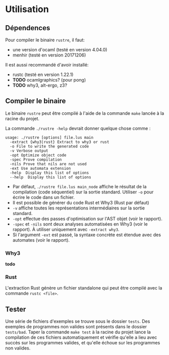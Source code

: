 # Utilisation

## Dépendences

Pour compiler le binaire `rustre`, il faut:
- une version d'ocaml (testé en version 4.04.0)
- menhir (testé en version 20171206)

Il est aussi recommandé d'avoir installé:
- rustc (testé en version 1.22.1)
- **TODO** ocamlgraphics? (pour pong)
- **TODO** why3, alt-ergo, z3?


## Compiler le binaire

Le binaire `rustre` peut être compilé à l'aide de la commande `make` lancée à la racine du projet. 

La commande `./rustre -help` devrait donner quelque chose comme :

```
usage: ./rustre [options] file.lus main
  -extract {why3|rust} Extract to why3 or rust
  -o File to write the generated code
  -v Verbose output
  -opt Optimize object code
  -spec Prove compilation
  -nils Prove that nils are not used
  -ext Use automata extension
  -help  Display this list of options
  --help  Display this list of options
```

- Par défaut, `./rustre file.lus main_node` affiche le résultat de la compilation (code séquentiel)
sur la sortie standard. Utiliser `-o` pour écrire le code dans un fichier.
- Il est possible de générer du code Rust et Why3 (Rust par défaut)
- `-v` affiche toutes les représentations intermédiaires sur la sortie standard.
- `-opt` effectue des passes d'optimisation sur l'AST objet (voir le rapport).
- `-spec` et `-nils` sont deux analyses automatisées en Why3 (voir le rapport). À utiliser uniquement
  avec `-extract why3`.
- Si l'argument `-ext` est passé, la syntaxe concrète est étendue avec des automates (voir le rapport).

### Why3
**todo**

### Rust
L'extraction Rust génère un fichier standalone qui peut être compilé avec la commande `rustc <file>`.

## Tester

Une série de fichiers d'exemples se trouve sous le dossier `tests`.
Des exemples de programmes non valides sont présents dans le dossier `tests/bad`.
Taper la commande `make test` à la racine du projet lance la compilation de ces fichiers automatiquement et vérifie qu'elle a lieu avec succès sur les programmes valides, et qu'elle échoue sur les programmes non valides.
